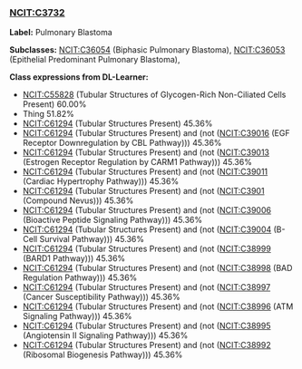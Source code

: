 
### [NCIT:C3732](http://purl.obolibrary.org/obo/NCIT_C3732)
**Label:** Pulmonary Blastoma

**Subclasses:** [NCIT:C36054](http://purl.obolibrary.org/obo/NCIT_C36054) (Biphasic Pulmonary Blastoma), [NCIT:C36053](http://purl.obolibrary.org/obo/NCIT_C36053) (Epithelial Predominant Pulmonary Blastoma), 

**Class expressions from DL-Learner:**

- [NCIT:C55828](http://purl.obolibrary.org/obo/NCIT_C55828) (Tubular Structures of Glycogen-Rich Non-Ciliated Cells Present) 60.00%
- Thing 51.82%
- [NCIT:C61294](http://purl.obolibrary.org/obo/NCIT_C61294) (Tubular Structures Present) 45.36%
- [NCIT:C61294](http://purl.obolibrary.org/obo/NCIT_C61294) (Tubular Structures Present) and (not ([NCIT:C39016](http://purl.obolibrary.org/obo/NCIT_C39016) (EGF Receptor Downregulation by CBL Pathway))) 45.36%
- [NCIT:C61294](http://purl.obolibrary.org/obo/NCIT_C61294) (Tubular Structures Present) and (not ([NCIT:C39013](http://purl.obolibrary.org/obo/NCIT_C39013) (Estrogen Receptor Regulation by CARM1 Pathway))) 45.36%
- [NCIT:C61294](http://purl.obolibrary.org/obo/NCIT_C61294) (Tubular Structures Present) and (not ([NCIT:C39011](http://purl.obolibrary.org/obo/NCIT_C39011) (Cardiac Hypertrophy Pathway))) 45.36%
- [NCIT:C61294](http://purl.obolibrary.org/obo/NCIT_C61294) (Tubular Structures Present) and (not ([NCIT:C3901](http://purl.obolibrary.org/obo/NCIT_C3901) (Compound Nevus))) 45.36%
- [NCIT:C61294](http://purl.obolibrary.org/obo/NCIT_C61294) (Tubular Structures Present) and (not ([NCIT:C39006](http://purl.obolibrary.org/obo/NCIT_C39006) (Bioactive Peptide Signaling Pathway))) 45.36%
- [NCIT:C61294](http://purl.obolibrary.org/obo/NCIT_C61294) (Tubular Structures Present) and (not ([NCIT:C39004](http://purl.obolibrary.org/obo/NCIT_C39004) (B-Cell Survival Pathway))) 45.36%
- [NCIT:C61294](http://purl.obolibrary.org/obo/NCIT_C61294) (Tubular Structures Present) and (not ([NCIT:C38999](http://purl.obolibrary.org/obo/NCIT_C38999) (BARD1 Pathway))) 45.36%
- [NCIT:C61294](http://purl.obolibrary.org/obo/NCIT_C61294) (Tubular Structures Present) and (not ([NCIT:C38998](http://purl.obolibrary.org/obo/NCIT_C38998) (BAD Regulation Pathway))) 45.36%
- [NCIT:C61294](http://purl.obolibrary.org/obo/NCIT_C61294) (Tubular Structures Present) and (not ([NCIT:C38997](http://purl.obolibrary.org/obo/NCIT_C38997) (Cancer Susceptibility Pathway))) 45.36%
- [NCIT:C61294](http://purl.obolibrary.org/obo/NCIT_C61294) (Tubular Structures Present) and (not ([NCIT:C38996](http://purl.obolibrary.org/obo/NCIT_C38996) (ATM Signaling Pathway))) 45.36%
- [NCIT:C61294](http://purl.obolibrary.org/obo/NCIT_C61294) (Tubular Structures Present) and (not ([NCIT:C38995](http://purl.obolibrary.org/obo/NCIT_C38995) (Angiotensin II Signaling Pathway))) 45.36%
- [NCIT:C61294](http://purl.obolibrary.org/obo/NCIT_C61294) (Tubular Structures Present) and (not ([NCIT:C38992](http://purl.obolibrary.org/obo/NCIT_C38992) (Ribosomal Biogenesis Pathway))) 45.36%


